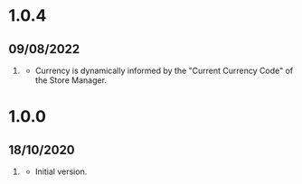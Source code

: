 # 1.0.4
## 09/08/2022
1. [](#changed)
   * Currency is dynamically informed by the "Current Currency Code" of the Store Manager.
   
# 1.0.0
## 18/10/2020

1. [](#new)
   * Initial version.